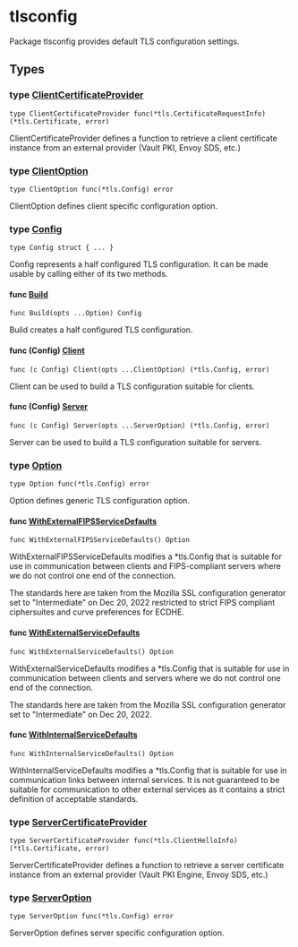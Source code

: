 # tlsconfig

Package tlsconfig provides default TLS configuration settings.

## Types

### type [ClientCertificateProvider](options.go#L25)

`type ClientCertificateProvider func(*tls.CertificateRequestInfo) (*tls.Certificate, error)`

ClientCertificateProvider defines a function to retrieve a client certificate
instance from an external provider (Vault PKI, Envoy SDS, etc.)

### type [ClientOption](options.go#L17)

`type ClientOption func(*tls.Config) error`

ClientOption defines client specific configuration option.

### type [Config](config.go#L10)

`type Config struct { ... }`

Config represents a half configured TLS configuration. It can be made usable
by calling either of its two methods.

#### func [Build](config.go#L15)

`func Build(opts ...Option) Config`

Build creates a half configured TLS configuration.

#### func (Config) [Client](config.go#L46)

`func (c Config) Client(opts ...ClientOption) (*tls.Config, error)`

Client can be used to build a TLS configuration suitable for clients.

#### func (Config) [Server](config.go#L22)

`func (c Config) Server(opts ...ServerOption) (*tls.Config, error)`

Server can be used to build a TLS configuration suitable for servers.

### type [Option](options.go#L11)

`type Option func(*tls.Config) error`

Option defines generic TLS configuration option.

#### func [WithExternalFIPSServiceDefaults](options.go#L58)

`func WithExternalFIPSServiceDefaults() Option`

WithExternalFIPSServiceDefaults modifies a *tls.Config that is suitable for
use in communication between clients and FIPS-compliant servers where we do
not control one end of the connection.

The standards here are taken from the Mozilla SSL configuration generator
set to "Intermediate" on Dec 20, 2022 restricted to strict FIPS compliant
ciphersuites and curve preferences for ECDHE.

#### func [WithExternalServiceDefaults](options.go#L35)

`func WithExternalServiceDefaults() Option`

WithExternalServiceDefaults modifies a *tls.Config that is suitable for use
in communication between clients and servers where we do not control one end
of the connection.

The standards here are taken from the Mozilla SSL configuration generator
set to "Intermediate" on Dec 20, 2022.

#### func [WithInternalServiceDefaults](options.go#L86)

`func WithInternalServiceDefaults() Option`

WithInternalServiceDefaults modifies a *tls.Config that is suitable for use
in communication links between internal services. It is not guaranteed to be
suitable for communication to other external services as it contains a
strict definition of acceptable standards.

### type [ServerCertificateProvider](options.go#L21)

`type ServerCertificateProvider func(*tls.ClientHelloInfo) (*tls.Certificate, error)`

ServerCertificateProvider defines a function to retrieve a server certificate
instance from an external provider (Vault PKI Engine, Envoy SDS, etc.)

### type [ServerOption](options.go#L14)

`type ServerOption func(*tls.Config) error`

ServerOption defines server specific configuration option.

